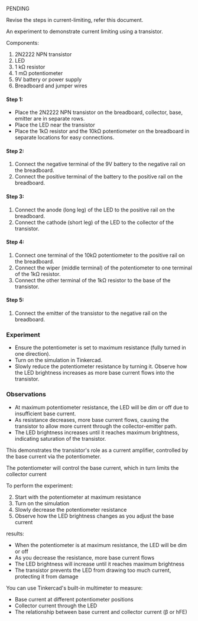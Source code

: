 PENDING

Revise the steps in current-limiting, refer this document.

An experiment to demonstrate current limiting using a transistor.

Components:

1. 2N2222 NPN transistor
2. LED
3. 1 kΩ resistor
4. 1 mΩ potentiometer
5. 9V battery or power supply
6. Breadboard and jumper wires

#### Step 1: 

- Place the 2N2222 NPN transistor on the breadboard, collector, base, emitter are in separate rows.
- Place the LED near the transistor
- Place the 1kΩ resistor and the 10kΩ potentiometer on the breadboard in separate locations for easy connections.

#### Step 2: 

1. Connect the negative terminal of the 9V battery to the negative rail on the breadboard.
2. Connect the positive terminal of the battery to the positive rail on the breadboard.

#### Step 3: 

1. Connect the anode (long leg) of the LED to the positive rail on the breadboard.
2. Connect the cathode (short leg) of the LED to the collector of the transistor.

#### Step 4: 

1. Connect one terminal of the 10kΩ potentiometer to the positive rail on the breadboard.
2. Connect the wiper (middle terminal) of the potentiometer to one terminal of the 1kΩ resistor.
3. Connect the other terminal of the 1kΩ resistor to the base of the transistor.

#### Step 5: 

1. Connect the emitter of the transistor to the negative rail on the breadboard.

### Experiment

- Ensure the potentiometer is set to maximum resistance (fully turned in one direction).
- Turn on the simulation in Tinkercad.
- Slowly reduce the potentiometer resistance by turning it. Observe how the LED brightness increases as more base current flows into the transistor.

### Observations

- At maximum potentiometer resistance, the LED will be dim or off due to insufficient base current.
- As resistance decreases, more base current flows, causing the transistor to allow more current through the collector-emitter path.
- The LED brightness increases until it reaches maximum brightness, indicating saturation of the transistor.

This demonstrates the transistor's role as a current amplifier, controlled by the base current via the potentiometer.

The potentiometer will control the base current, which in turn limits the collector current

To perform the experiment:

2. Start with the potentiometer at maximum resistance
3. Turn on the simulation
4. Slowly decrease the potentiometer resistance
5. Observe how the LED brightness changes as you adjust the base current

results:

- When the potentiometer is at maximum resistance, the LED will be dim or off
- As you decrease the resistance, more base current flows
- The LED brightness will increase until it reaches maximum brightness
- The transistor prevents the LED from drawing too much current, protecting it from damage

You can use Tinkercad's built-in multimeter to measure:

- Base current at different potentiometer positions
- Collector current through the LED
- The relationship between base current and collector current (β or hFE)
